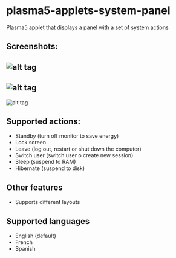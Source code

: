 # plasma5-applets-system-panel
Plasma5 applet that displays a panel with a set of system actions

## Screenshots:
![alt tag](http://kde-apps.org/CONTENT/content-pre1/175309-1.png)
---
![alt tag](http://kde-apps.org/CONTENT/content-pre2/175309-2.png)
---
![alt tag](http://kde-apps.org/CONTENT/content-pre3/175309-3.png)

## Supported actions:
- Standby (turn off monitor to save energy)
- Lock screen
- Leave (log out, restart or shut down the computer)
- Switch user (switch user o create new session)
- Sleep (suspend to RAM)
- Hibernate (suspend to disk)

## Other features
- Supports different layouts

## Supported languages
- English (default)
- French
- Spanish
